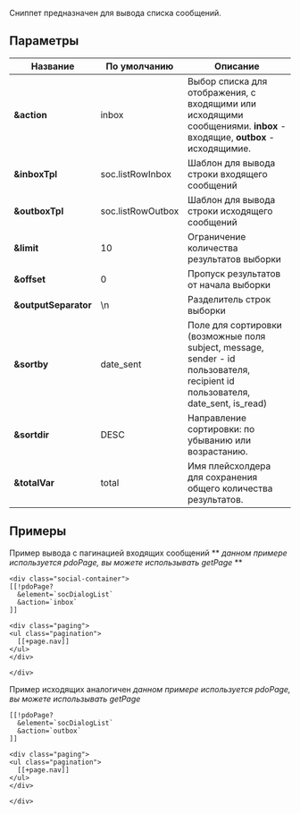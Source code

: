 Сниппет предназначен для вывода списка сообщений.

## Параметры
Название | По умолчанию | Описание
---|---|---
**&action** | inbox | Выбор списка для отображения, с входящими или исходящими сообщениями. **inbox** - входящие, **outbox** - исходящимие.
**&inboxTpl** | soc.listRowInbox | Шаблон для вывода строки входящего сообщений
**&outboxTpl** | soc.listRowOutbox | Шаблон для вывода строки исходящего сообщений
**&limit** | 10 | Ограничение количества результатов выборки
**&offset** | 0 | Пропуск результатов от начала выборки
**&outputSeparator** | \n | Разделитель строк выборки
**&sortby** | date_sent | Поле для сортировки (возможные поля subject, message, sender - id пользователя, recipient id пользователя, date_sent, is_read)
**&sortdir** | DESC | Направление сортировки: по убыванию или возрастанию.
**&totalVar** | total | Имя плейсхолдера для сохранения общего количества результатов.


## Примеры
Пример вывода с пагинацией входящих сообщений 
** _данном примере используется pdoPage, вы можете использывать getPage_ **

```
<div class="social-container">
[[!pdoPage?
  &element=`socDialogList`
  &action=`inbox`
]]

<div class="paging">
<ul class="pagination">
  [[+page.nav]]
</ul>
</div>

</div>

```

Пример исходящих аналогичен _данном примере используется pdoPage, вы можете использывать getPage_
```<div class="social-container">
[[!pdoPage?
  &element=`socDialogList`
  &action=`outbox`
]]

<div class="paging">
<ul class="pagination">
  [[+page.nav]]
</ul>
</div>

</div>

```





